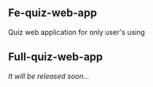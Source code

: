 ## Fe-quiz-web-app
<p>Quiz web application for only user's using</p>

## Full-quiz-web-app
<i>It will be released soon...</i>


